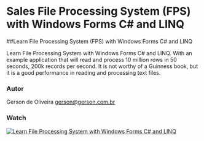 # Sales File Processing System (FPS) with Windows Forms C# and LINQ 

##Learn File Processing System (FPS) with Windows Forms C# and LINQ

Learn File Processing System with Windows Forms C#  and LINQ.
With an example application that will read and process 10 million rows in 50 seconds, 200k records per second.
It is not worthy of a Guinness book, but it is a good performance in reading and processing text files.

### Autor
Gerson de Oliveira
gerson@gerson.com.br

### Watch
[![Learn File Processing System with Windows Forms C# and LINQ](https://i.ytimg.com/vi/yQ1ZeEVdP2U/hqdefault.jpg?s…AFwAcABBg==&rs=AOn4CLB0nWMg2dmM7x11pcvatiC8vVBVWQ)](https://www.youtube.com/watch?v=yQ1ZeEVdP2U "Asssistir no YouTube")
